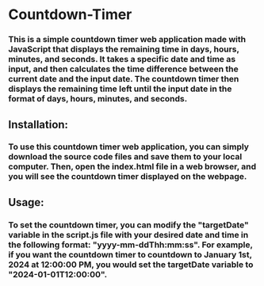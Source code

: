 # Countdown-Timer
### This is a simple countdown timer web application made with JavaScript that displays the remaining time in days, hours, minutes, and seconds. It takes a specific date and time as input, and then calculates the time difference between the current date and the input date. The countdown timer then displays the remaining time left until the input date in the format of days, hours, minutes, and seconds.
## Installation:
### To use this countdown timer web application, you can simply download the source code files and save them to your local computer. Then, open the index.html file in a web browser, and you will see the countdown timer displayed on the webpage.
## Usage:
### To set the countdown timer, you can modify the "targetDate" variable in the script.js file with your desired date and time in the following format: "yyyy-mm-ddThh:mm:ss". For example, if you want the countdown timer to countdown to January 1st, 2024 at 12:00:00 PM, you would set the targetDate variable to "2024-01-01T12:00:00".
